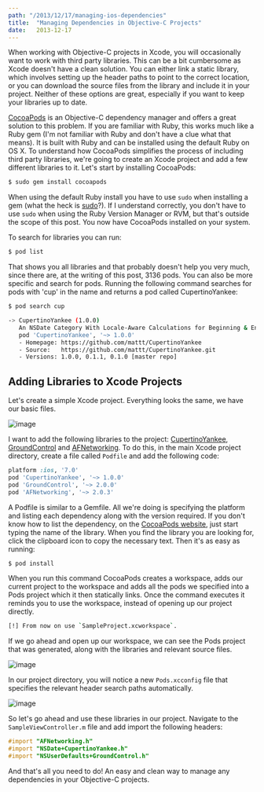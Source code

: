 ```yaml
---
path: "/2013/12/17/managing-ios-dependencies"
title:  "Managing Dependencies in Objective-C Projects"
date:   2013-12-17
---
```


When working with Objective-C projects in Xcode, you will occasionally
want to work with third party libraries. This can be a bit cumbersome as
Xcode doesn't have a clean solution. You can either link a static
library, which involves setting up the header paths to point to the
correct location, or you can download the source files from the library
and include it in your project. Neither of these options are great,
especially if you want to keep your libraries up to date.

[CocoaPods](http://beta.cocoapods.org/) is an Objective-C dependency
manager and offers a great solution to this problem. If you are familiar
with Ruby, this works much like a Ruby gem (I'm not familiar with Ruby
and don't have a clue what that means). It is built with Ruby and can be
installed using the default Ruby on OS X. To understand how CocoaPods
simplifies the process of including third party libraries, we're going
to create an Xcode project and add a few different libraries to it.
Let's start by installing CocoaPods:

```bash
$ sudo gem install cocoapods
```

When using the default Ruby install you have to use `sudo` when
installing a gem (what the heck is
[sudo](http://en.wikipedia.org/wiki/Sudo)?). If I understand correctly,
you don't have to use `sudo` when using the Ruby Version Manager or RVM,
but that's outside the scope of this post. You now have CocoaPods
installed on your system.

To search for libraries you can run:

```bash
$ pod list
```

That shows you all libraries and that probably doesn't help you very
much, since there are, at the writing of this post, 3136 pods. You can
also be more specific and search for pods. Running the following command
searches for pods with 'cup' in the name and returns a pod called
CupertinoYankee:

```bash
$ pod search cup

-> CupertinoYankee (1.0.0)
   An NSDate Category With Locale-Aware Calculations for Beginning & End of Day, Week, Month, and Year.
   pod 'CupertinoYankee', '~> 1.0.0'
   - Homepage: https://github.com/mattt/CupertinoYankee
   - Source:   https://github.com/mattt/CupertinoYankee.git
   - Versions: 1.0.0, 0.1.1, 0.1.0 [master repo]
```

Adding Libraries to Xcode Projects
----------------------------------

Let's create a simple Xcode project. Everything looks the same, we have
our basic files.

![image](/assets/images/sample-project-structure.png)

I want to add the following libraries to the project:
[CupertinoYankee](https://github.com/mattt/CupertinoYankee),
[GroundControl](https://github.com/mattt/GroundControl) and
[AFNetworking](https://github.com/mattt/AFNetworking). To do this, in
the main Xcode project directory, create a file called `Podfile` and add
the following code:

```ruby
platform :ios, '7.0'
pod 'CupertinoYankee', '~> 1.0.0'
pod 'GroundControl', '~> 2.0.0'
pod 'AFNetworking', '~> 2.0.3'
```

A Podfile is similar to a Gemfile. All we're doing is specifying the
platform and listing each dependency along with the version required. If
you don't know how to list the dependency, on the [CocoaPods
website](http://beta.cocoapods.org/), just start typing the name of the
library. When you find the library you are looking for, click the
clipboard icon to copy the necessary text. Then it's as easy as running:

```bash
$ pod install
```

When you run this command CocoaPods creates a workspace, adds our
current project to the workspace and adds all the pods we specified into
a Pods project which it then statically links. Once the command executes
it reminds you to use the workspace, instead of opening up our project
directly.

```bash
[!] From now on use `SampleProject.xcworkspace`.
```

If we go ahead and open up our workspace, we can see the Pods project
that was generated, along with the libraries and relevant source files.

![image](/assets/images/pods-project.png)

In our project directory, you will notice a new `Pods.xcconfig` file
that specifies the relevant header search paths automatically.

![image](/assets/images/header-search-paths.png)

So let's go ahead and use these libraries in our project. Navigate to
the `SampleViewController.m` file and add import the following headers:

```objectivec
#import "AFNetworking.h"
#import "NSDate+CupertinoYankee.h"
#import "NSUserDefaults+GroundControl.h"
```

And that's all you need to do! An easy and clean way to manage any
dependencies in your Objective-C projects.